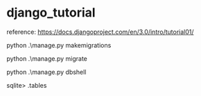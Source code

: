 # django_tutorial
reference: https://docs.djangoproject.com/en/3.0/intro/tutorial01/


python .\manage.py makemigrations

python .\manage.py migrate

python .\manage.py dbshell

sqlite> .tables
